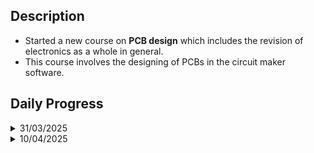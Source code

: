  ## Description
- Started a new course on **PCB design** which includes the revision of electronics as a whole in general.
- This course involves the designing of PCBs in the circuit maker software.

## Daily Progress

<details>
 <summary>31/03/2025</summary>
 
 - **Electronics** is derived from the word **electron**
 - There are two branches :
   ```mermaid
     graph TD;
     Electronics-->Analog
     Electronics-->Digital
   ```
 - **Analog Electronics** is a branch of electronics that deals with the time-varying electrical signals whereas **Digital Electronics** deals with data that is binary in the forms of 0's and 1's.
 - A multimeter is a low-cost all-in-one meter that measures various parameters such as voltage, current, frequency, test diodes, passive component values, and so on.
 - Some of the passive components are :
   ```mermaid
   graph TD;
   Passive-->Resistor
   Passive-->Capacitor
   Passive-->Inductor
   ```
- **Digital Electronics** is a two-state logic (0 or 1). Digital systems always approximate the output.
- The International System of Units or **SI Unit** is the widely accepted measurement unit.
-  *Scientific Notation* is the standard way of writing numbers in mathematics.
-  All components in digital electronics are in terms of *Integrated Circuits*.
</details>

<details>
 <summary>10/04/2025</summary>

 - **Atomic Weight** = Number of protons + Number of neutrons
 - *Electrons* are the negatively charged carriers and *holes* are the positively charged carriers.
 - Electron flow results in a current flow called **electron current** and the current that results from the flow of holes is called **conventional current**.
 - **Current** is defined as the amount of charge flowing per unit of time,i.e
          $`
            I=Q/C
   `$
 - Current flows from *higher potential* to *lower potential* (from (+) to (-)).
 - The power expression is given by $` P=V*I `$.
 - **Voltage** is defined as potential energy per unit charge i.e $` 1V=1 J/1 C `$.
 - The positive Part of the battery is *anode* and the negative part of the battery is the *cathode*.
 - If we interchange the leads of measurement like cathode to + and anode to - then we are measuring the negative voltage.
 - In the series connection of the batteries the current flowing through all remains the same and the voltage gets added up, whereas in parallel the current gets divided and voltages remain the same.
 - DC motors, attenuators, etc works on the principle of Electromagnetic induction given  by Micheal Faraday.
 - Photoelectric effect by Albert Einstein. Photon energy causes the excitation of electrons i.e $` E(ev)=h*v `$ where E is energy, h is Plancks constant and v is the frequency that is given by $` v= c/ lambda `$
   
 - 
   
 </details>
